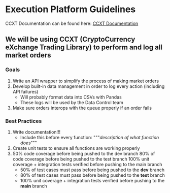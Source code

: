 # Execution Platform Guidelines
CCXT Documentation can be found here: [CCXT Documentation](https://docs.ccxt.com/en/latest/)
## We will be using CCXT (CryptoCurrency eXchange Trading Library) to perform and log all market orders
### Goals
1. Write an API wrapper to simplify the process of making market orders
2. Develop built-in data management in order to log every action (including API failures)
   * Will probably format data into CSVs with Pandas
   * These logs will be used by the Data Control team
4. Make sure orders interops with the queue properly if an order fails

### Best Practices
1. Write documentation!!!
    * Include this before every function: """*description of what function does*"""
2. Create unit tests to ensure all functions are working properly
3. 50% code coverage before being pushed to the dev branch
80% of code coverage before being pushed to the test branch
100% unit coverage + integration tests verified before pushing to the main branch
    * 50% of test cases must pass before being pushed to the **dev** branch
    * 80% of test cases must pass before being pushed to the **test** branch
    * 100% unit coverage + integration tests verified before pushing to the **main** branch
